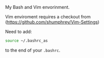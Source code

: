 My Bash and Vim envorinment.

Vim enviroment requires a checkout from (https://github.com/shumphrey/Vim-Settings)

Need to add:

```bash
source ~/.bashrc_as
```

to the end of your `.bashrc`.
